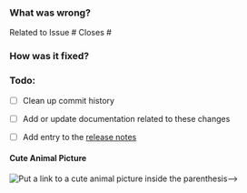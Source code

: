 ### What was wrong?

Related to Issue #
Closes #

### How was it fixed?

### Todo:
- [ ] Clean up commit history

- [ ] Add or update documentation related to these changes

- [ ] Add entry to the [release notes](https://github.com/ethereum/<REPO_NAME>/blob/main/newsfragments/README.md)

#### Cute Animal Picture

![Put a link to a cute animal picture inside the parenthesis-->]()